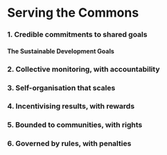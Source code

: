# Serving the Commons

### 1. Credible commitments to shared goals

#### The Sustainable Development Goals

### 2. Collective monitoring, with accountability

### 3. Self-organisation that scales

### 4. Incentivising results, with rewards

### 5. Bounded to communities, with rights

### 6. Governed by rules, with penalties

